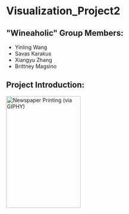 # Visualization_Project2

## "Wineaholic" Group Members:
- Yinling Wang
- Savas Karakus
- Xiangyu Zhang
- Brittney Magsino


## Project Introduction: 
<img alt='Newspaper Printing (via GIPHY)' style="width:200px; height: 300px" src="http://www.standardmarket.com/wp-content/uploads/2015/08/wine-bottles.jpg"/>